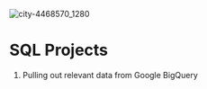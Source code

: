 ![city-4468570_1280](https://user-images.githubusercontent.com/71023894/94854268-a6cb9800-03fa-11eb-96da-a293cb0961ce.jpg)


# SQL Projects

1. Pulling out relevant data from Google BigQuery
